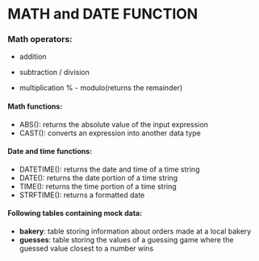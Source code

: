 # MATH and DATE FUNCTION

### Math operators:

+ addition
- subtraction
/ division
* multiplication
% - modulo(returns the remainder)

#### Math functions:

* ABS(): returns the absolute value of the input expression
* CAST(): converts an expression into another data type

#### Date and time functions:

* DATETIME(): returns the date and time of a time string
* DATE(): returns the date portion of a time string
* TIME(): returns the time portion of a time string
* STRFTIME(): returns a formatted date

#### Following tables containing mock data:

- <b>bakery</b>: table storing information about orders made at a local bakery
- <b>guesses</b>: table storing the values of a guessing game where the guessed value closest to a number wins
